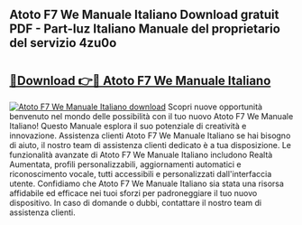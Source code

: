 ## Atoto F7 We Manuale Italiano Download gratuit PDF - Part-Iuz Italiano Manuale del proprietario del servizio 4zu0o

# <h2><a href="http://dfeft7i.blite.top/?on=Atoto+F7+We+Manuale+Italiano">🔗Download 👉🔴 Atoto F7 We Manuale Italiano</a></h2>

[![Atoto F7 We Manuale Italiano download](https://i.imgur.com/lujVjoI.png)](http://dfeft7i.blite.top/?on=Atoto+F7+We+Manuale+Italiano)
Scopri nuove opportunità benvenuto nel mondo delle possibilità con il tuo nuovo Atoto F7 We Manuale Italiano! Questo Manuale esplora il suo potenziale di creatività e innovazione. Assistenza clienti Atoto F7 We Manuale Italiano se hai bisogno di aiuto, il nostro team di assistenza clienti dedicato è a tua disposizione. Le funzionalità avanzate di Atoto F7 We Manuale Italiano includono Realtà Aumentata, profili personalizzabili, aggiornamenti automatici e riconoscimento vocale, tutti accessibili e personalizzati dall'interfaccia utente. Confidiamo che Atoto F7 We Manuale Italiano sia stata una risorsa affidabile ed efficace nei tuoi sforzi per padroneggiare il tuo nuovo dispositivo. In caso di domande o dubbi, contattare il nostro team di assistenza clienti.
